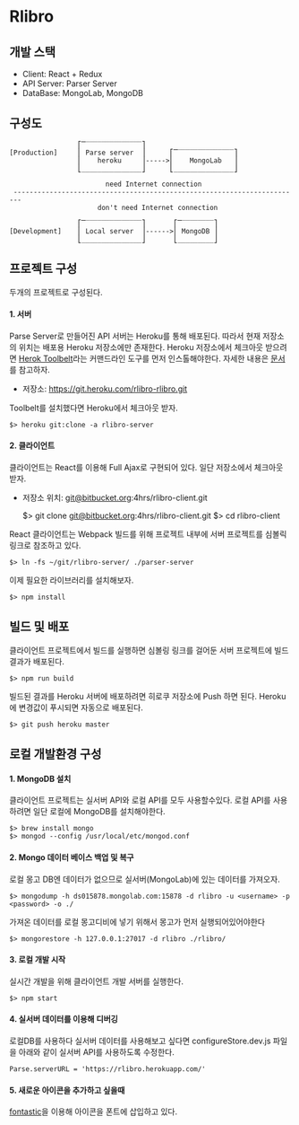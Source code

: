 # Rlibro

## 개발 스택 
 
 - Client: React + Redux
 - API Server: Parser Server
 - DataBase: MongoLab, MongoDB

## 구성도

                     ⎡̅̅̅̅̅‾‾‾‾‾‾‾‾‾‾‾‾‾‾‾⎤      
    [Production]     ⎢ Parse server  ⎟      ⎡̅̅̅̅̅‾‾‾‾‾‾‾‾‾‾‾‾‾‾‾⎤
                     ⎢    heroku     ⎟----->⎢    MongoLab   ⎟
                     ⎣_______________⎦      ⎣_______________⎦

                            need Internet connection
     ------------------------------------------------------------------------
                          don't need Internet connection

                     ⎡̅̅̅̅̅‾‾‾‾‾‾‾‾‾‾‾‾‾‾‾⎤       ⎡̅̅̅̅̅‾‾‾‾‾‾‾‾‾⎤
    [Development]    ⎢ Local server  ⎟------>⎢ MongoDB ⎟ 
                     ⎣_______________⎦       ⎣_________⎦

## 프로젝트 구성
두개의 프로젝트로 구성된다. 

#### 1. 서버
Parse Server로 만들어진 API 서버는 Heroku를 통해 배포된다. 따라서 현재 저장소의 위치는 배포용 Heroku 저장소에만 존재한다. Heroku 저장소에서 체크아웃 받으려면 [Herok Toolbelt](https://toolbelt.heroku.com/)라는 커맨드라인 도구를 먼저 인스톨해야한다. 자세한 내용은 [문서](https://dashboard.heroku.com/apps/rlibro-server/deploy/heroku-git
)를 참고하자.

 - 저장소: https://git.heroku.com/rlibro-rlibro.git
 
Toolbelt를 설치했다면 Heroku에서 체크아웃 받자.

    $> heroku git:clone -a rlibro-server
 

#### 2. 클라이언트
클라이언트는 React를 이용해 Full Ajax로 구현되어 있다. 일단 저장소에서 체크아웃 받자.

- 저장소 위치: git@bitbucket.org:4hrs/rlibro-client.git

    $> git clone git@bitbucket.org:4hrs/rlibro-client.git
    $> cd rlibro-client

React 클라이언트는 Webpack 빌드를 위해 프로젝트 내부에 서버 프로젝트를 심볼릭 링크로 참조하고 있다. 
    
    $> ln -fs ~/git/rlibro-server/ ./parser-server

이제 필요한 라이브러리를 설치해보자. 

    $> npm install
 

## 빌드 및 배포
클라이언트 프로젝트에서 빌드를 실행하면 심볼링 링크를 걸어둔 서버 프로젝트에 빌드 결과가 배포된다. 

    $> npm run build

빌드된 결과를 Heroku 서버에 배포하려면 히로쿠 저장소에 Push 하면 된다. Heroku에 변경값이 푸시되면 자동으로 배포된다.

    $> git push heroku master


## 로컬 개발환경 구성
#### 1. MongoDB 설치
클라이언트 프로젝트는 실서버 API와 로컬 API를 모두 사용할수있다. 로컬 API를 사용하려면 일단 로컬에 MongoDB를 설치해야한다.

    $> brew install mongo
    $> mongod --config /usr/local/etc/mongod.conf

#### 2. Mongo 데이터 베이스 백업 및 복구
로컬 몽고 DB엔 데이터가 없으므로 실서버(MongoLab)에 있는 데이터를 가져오자. 

    $> mongodump -h ds015878.mongolab.com:15878 -d rlibro -u <username> -p <password> -o ./

가져온 데이터를 로컬 몽고디비에 넣기 위해서 몽고가 먼저 실행되어있어야한다 

    $> mongorestore -h 127.0.0.1:27017 -d rlibro ./rlibro/

#### 3. 로컬 개발 시작
실시간 개발을 위해 클라이언트 개발 서버를 실행한다. 

    $> npm start

#### 4. 실서버 데이터를 이용해 디버깅
로컬DB를 사용하다 실서버 데이터를 사용해보고 싶다면 configureStore.dev.js 파일을 아래와 같이 실서버 API를 사용하도록 수정한다.

    Parse.serverURL = 'https://rlibro.herokuapp.com/'

#### 5. 새로운 아이콘을 추가하고 싶을때
[fontastic](https://app.fontastic.me/accounts/login/)을 이용해 아이콘을 폰트에 삽입하고 있다. 

        
